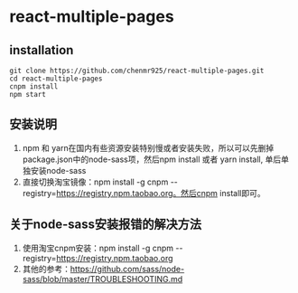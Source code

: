# react-multiple-pages

## installation
```
git clone https://github.com/chenmr925/react-multiple-pages.git
cd react-multiple-pages
cnpm install
npm start
```

## 安装说明
1. npm 和 yarn在国内有些资源安装特别慢或者安装失败，所以可以先删掉package.json中的node-sass项，然后npm install 或者 yarn install, 单后单独安装node-sass
2. 直接切换淘宝镜像：npm install -g cnpm --registry=https://registry.npm.taobao.org。然后cnpm install即可。


## 关于node-sass安装报错的解决方法
1. 使用淘宝cnpm安装：npm install -g cnpm --registry=https://registry.npm.taobao.org
2. 其他的参考：https://github.com/sass/node-sass/blob/master/TROUBLESHOOTING.md
